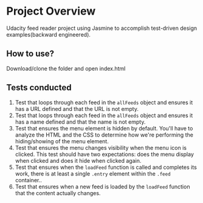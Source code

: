 # Project Overview

Udacity feed reader project using Jasmine to accomplish test-driven design examples(backward engineered).

## How to use?

Download/clone the folder and open index.html

## Tests conducted

1. Test that loops through each feed in the `allFeeds` object and ensures it has a URL defined and that the URL is not empty.
2. Test that loops through each feed in the `allFeeds` object and ensures it has a name defined and that the name is not empty.
3. Test that ensures the menu element is hidden by default. You'll have to analyze the HTML and the CSS to determine how we're performing the hiding/showing of the menu element.
4. Test that ensures the menu changes visibility when the menu icon is clicked. This test should have two expectations: does the menu display when clicked and does it hide when clicked again.
5. Test that ensures when the `loadFeed` function is called and completes its work, there is at least a single `.entry` element within the `.feed` container..
6. Test that ensures when a new feed is loaded by the `loadFeed` function that the content actually changes.
